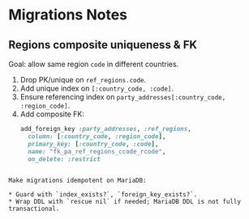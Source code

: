 # Migrations Notes

## Regions composite uniqueness & FK

Goal: allow same region `code` in different countries.

1. Drop PK/unique on `ref_regions.code`.
2. Add unique index on `[:country_code, :code]`.
3. Ensure referencing index on `party_addresses[:country_code, :region_code]`.
4. Add composite FK:
   ```ruby
   add_foreign_key :party_addresses, :ref_regions,
     column: [:country_code, :region_code],
     primary_key: [:country_code, :code],
     name: "fk_pa_ref_regions_ccode_rcode",
     on_delete: :restrict
````

Make migrations idempotent on MariaDB:

* Guard with `index_exists?`, `foreign_key_exists?`.
* Wrap DDL with `rescue nil` if needed; MariaDB DDL is not fully transactional.